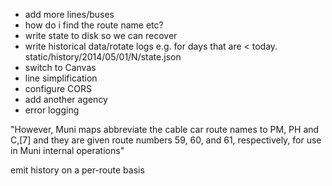 * add more lines/buses
* how do i find the route name etc?
* write state to disk so we can recover
* write historical data/rotate logs
e.g.
  for days that are < today.
  static/history/2014/05/01/N/state.json
* switch to Canvas
* line simplification
* configure CORS
* add another agency
* error logging

"However, Muni maps abbreviate the cable car route names to PM, PH and C,[7] and they are given route numbers 59, 60, and 61, respectively, for use in Muni internal operations"

emit history on a per-route basis
